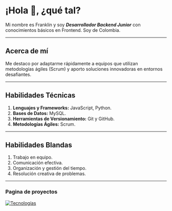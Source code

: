 # ¡Hola 👋, ¿qué tal?

Mi nombre es Franklin y soy ***Desarrollador Backend Junior*** con conocimientos básicos en Frontend. Soy de Colombia.

---

## Acerca de mí

Me destaco por adaptarme rápidamente a equipos que utilizan metodologías ágiles (Scrum) y aporto soluciones innovadoras en entornos desafiantes.

---

## Habilidades Técnicas

1. **Lenguajes y Frameworks:** JavaScript, Python.
2. **Bases de Datos:** MySQL.
3. **Herramientas de Versionamiento:** Git y GitHub.
4. **Metodologías Ágiles:** Scrum.

---

## Habilidades Blandas

1. Trabajo en equipo.
2. Comunicación efectiva.
3. Organización y gestión del tiempo.
4. Resolución creativa de problemas.

---
### Pagina de proyectos
[![Tecnologías](https://ruta-a-tu-imagen.png)](https://franklin-andres-rodriguez.github.io/mini-proyectos-web/index.html)
